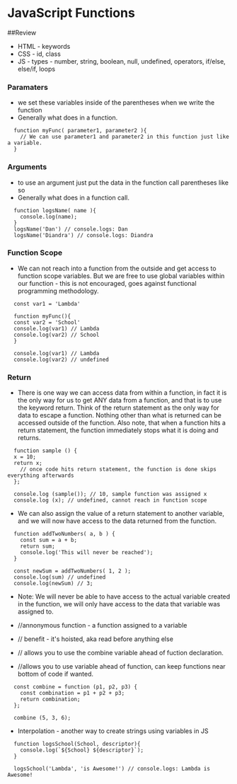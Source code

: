 # JavaScript Functions

##Review

- HTML - keywords
- CSS - id, class
- JS - types - number, string, boolean, null, undefined, operators, if/else, else/if, loops

### Paramaters

- we set these variables inside of the parentheses when we write the function
- Generally what does in a function.

```
  function myFunc( parameter1, parameter2 ){
    // We can use parameter1 and parameter2 in this function just like a variable.
  }
```

### Arguments

- to use an argument just put the data in the function call parentheses like so
- Generally what does in a function call.

```
  function logsName( name ){
    console.log(name);
  }
  logsName('Dan') // console.logs: Dan
  logsName('Diandra') // console.logs: Diandra
```

### Function Scope

- We can not reach into a function from the outside and get access to function scope variables. But we are free to use global variables within our function - this is not encouraged, goes against functional programming methodology.

```
  const var1 = 'Lambda'

  function myFunc(){
  const var2 = 'School'
  console.log(var1) // Lambda
  console.log(var2) // School
  }

  console.log(var1) // Lambda
  console.log(var2) // undefined
```

### Return

- There is one way we can access data from within a function, in fact it is the only way for us to get ANY data from a function, and that is to use the keyword return. Think of the return statement as the only way for data to escape a function. Nothing other than what is returned can be accessed outside of the function. Also note, that when a function hits a return statement, the function immediately stops what it is doing and returns.

```
  function sample () {
  x = 10;
  return x;
    // once code hits return statement, the function is done skips everything afterwards
  };

  console.log (sample()); // 10, sample function was assigned x
  console.log (x); // undefined, cannot reach in function scope
```

- We can also assign the value of a return statement to another variable, and we will now have access to the data returned from the function.

```
  function addTwoNumbers( a, b ) {
    const sum = a + b;
    return sum;
    console.log('This will never be reached');
  }

  const newSum = addTwoNumbers( 1, 2 );
  console.log(sum) // undefined
  console.log(newSum) // 3;
```

- Note: We will never be able to have access to the actual variable created in the function, we will only have access to the data that variable was assigned to.

- //annonymous function - a function assigned to a variable
- // benefit - it's hoisted, aka read before anything else
- // allows you to use the combine variable ahead of fuction declaration.
- //allows you to use variable ahead of function, can keep functions near bottom of code if wanted.

```
  const combine = function (p1, p2, p3) {
    const combination = p1 + p2 + p3;
    return combination;
  };

  combine (5, 3, 6);
```

- Interpolation - another way to create strings using variables in JS

```
  function logsSchool(School, descriptor){
    console.log(`${School} ${descriptor}`);
  }

  logsSchool('Lambda', 'is Awesome!') // console.logs: Lambda is Awesome!
```
